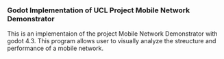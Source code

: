 ### Godot Implementation of UCL Project Mobile Network Demonstrator
This is an implementaion of the project Mobile Network Demonstrator with godot 4.3. This program allows user to visually analyze the streucture and performance of a mobile network.